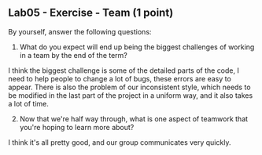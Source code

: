 ## Lab05 - Exercise - Team (1 point)

By yourself, answer the following questions:

1. What do you expect will end up being the biggest challenges of working in a team by the end of the term?

I think the biggest challenge is some of the detailed parts of the code, I need to help people to change a lot of bugs, these errors are easy to appear. There is also the problem of our inconsistent style, which needs to be modified in the last part of the project in a uniform way, and it also takes a lot of time.

2. Now that we're half way through, what is one aspect of teamwork that you're hoping to learn more about?

I think it's all pretty good, and our group communicates very quickly.
